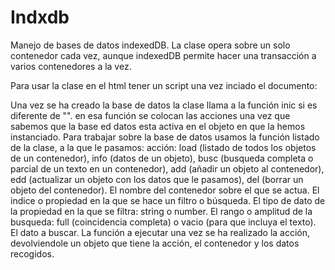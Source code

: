 # Indxdb
Manejo de bases de datos indexedDB.
La clase opera sobre un solo contenedor cada vez, aunque indexedDB permite hacer una transacción a varios contenedores a la vez.

Para usar la clase en el html tener un script una vez inciado el documento:
<script>
var idb = null;
var basedat = {
    nom: "idbprob",
    ver: 1,
    inic: 'iniciadaBD',
    conte: [
                {
                    nom:"personas",
                    key:"id",
                    auto:true,
                    index:[
                        {cod:"name",nom:"name",options:{unique:false}},
                        {cod:"dni",nom:"dni",options:{unique:true}}
                    ]
                }
    ],
    delconte: []
 }
 window.onload = function() { 
    // nom,ver,conte,funcfin
    idb = new Inxdb(basedat.nom,basedat.ver,basedat.conte,basedat.delconte,basedat.inic);
 }       
 </script>
 Una vez se ha creado la base de datos la clase llama a la función inic si es diferente de "".
 en esa función se colocan las acciones una vez que sabemos que la base ed datos esta activa en el objeto en que la hemos instanciado.
 Para trabajar sobre la base de datos usamos la función listado de la clase, a la que le pasamos:
 acción:  load (listado de todos los objetos de un contenedor), info (datos de un objeto), busc (busqueda completa o parcial de un texto en un contenedor),
          add (añadir un objeto al contenedor), edd (actualizar un objeto con los datos que le pasamos), del (borrar un objeto del contenedor).
 El nombre del contenedor sobre el que se actua.
 El indice o propiedad en la que se hace un filtro o búsqueda.
 El tipo de dato de la propiedad en la que se filtra: string o number.
 El rango o amplitud de la busqueda: full (coincidencia completa) o vacio (para que incluya el texto).
 El dato a buscar.
 La función a ejecutar una vez se ha realizado la acción, devolviendole un objeto que tiene la acción, el contenedor y los datos recogidos.

